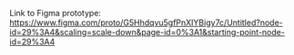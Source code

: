 Link to Figma prototype: https://www.figma.com/proto/G5Hhdqvu5gfPnXIYBigy7c/Untitled?node-id=29%3A4&scaling=scale-down&page-id=0%3A1&starting-point-node-id=29%3A4